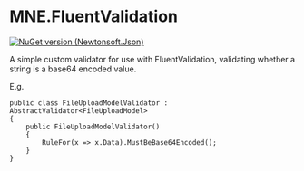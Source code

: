 # MNE.FluentValidation
[![NuGet version (Newtonsoft.Json)](https://img.shields.io/nuget/v/mne.fluentvalidation.svg?style=flat-square)](https://www.nuget.org/packages/mne.fluentvalidation/) 

A simple custom validator for use with FluentValidation, validating whether a string is a base64 encoded value.

E.g.

```CSharp
public class FileUploadModelValidator : AbstractValidator<FileUploadModel>
{
    public FileUploadModelValidator()
    {
        RuleFor(x => x.Data).MustBeBase64Encoded();
    }
}
```
